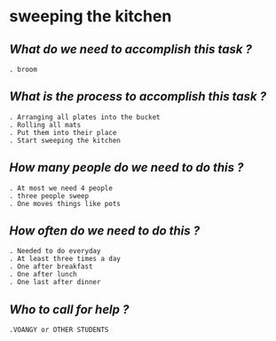 # **sweeping the kitchen**

## *What do we need to accomplish this task ?*
    . broom 
## *What is the process to accomplish this task ?* 
    . Arranging all plates into the bucket
    . Rolling all mats 
    . Put them into their place 
    . Start sweeping the kitchen 
## *How many people do we need to do this ?* 
    . At most we need 4 people 
    . three people sweep 
    . One moves things like pots 
## *How often do we need to do this ?* 
    . Needed to do everyday 
    . At least three times a day  
    . One after breakfast 
    . One after lunch 
    . One last after dinner
## *Who to call for help ?*
    .VOANGY or OTHER STUDENTS




                                                                                                                                                                                                                                                                                                                                                                                                                                                                                                                                                                                                                                                                                                            
